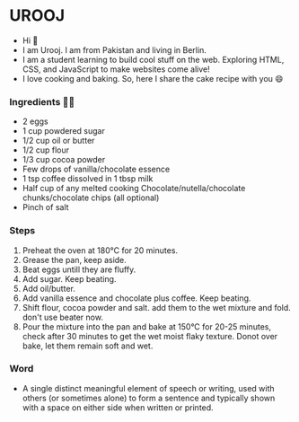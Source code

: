 # UROOJ
- Hi :wave: 
- I am Urooj. I am from Pakistan and living in Berlin. 
- I am a student learning to build cool stuff on the web. Exploring HTML, CSS, and JavaScript to make websites come alive!
- I love cooking and baking. So, here I share the cake recipe with you :smile:

### Ingredients :woman_cook:

- 2 eggs
- 1 cup powdered sugar
- 1/2 cup oil or butter
- 1/2 cup flour
- 1/3 cup cocoa powder 
- Few drops of vanilla/chocolate essence
- 1 tsp coffee dissolved in 1 tbsp milk
- Half cup of any melted cooking Chocolate/nutella/chocolate chunks/chocolate chips (all optional)
- Pinch of salt

### Steps

1. Preheat the oven at 180°C for 20 minutes.
2. Grease the pan, keep aside.
3. Beat eggs untill they are fluffy.
4. Add sugar.
   Keep beating.
5. Add oil/butter. 
6. Add vanilla essence and chocolate plus coffee.
   Keep beating. 
7. Shift flour, cocoa powder and salt.
   add them to the wet mixture and fold. don't use beater now. 
8. Pour the mixture into the pan and bake at 150°C for 20-25 minutes, check after 30 minutes to get the wet moist flaky texture. Donot over bake, let them remain soft and wet.

### Word
- A single distinct meaningful element of speech or writing, used with others (or sometimes alone) to form a sentence and typically shown with a space on either side when written or printed.